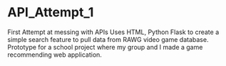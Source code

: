 # API_Attempt_1
First Attempt at messing with APIs
Uses HTML, Python Flask to create a simple search feature to pull data from RAWG video game database. Prototype for a school project where my group and I made a game recommending web application.
